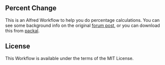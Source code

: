 Percent Change
--------------

This is an Alfred Workflow to help you do percentage calculations. You can see
some background info on the original [forum post](http://www.alfredforum.com/topic/4731-percent-change/),
or you can download this from [packal](http://www.packal.org/workflow/percent-change).


License
-------

This Workflow is available under the terms of the MIT License.
